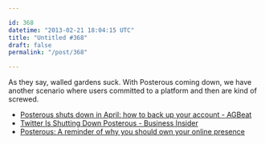 ```yaml
---

id: 368
datetime: "2013-02-21 18:04:15 UTC"
title: "Untitled #368"
draft: false
permalink: "/post/368"

---
```


As they say, walled gardens suck. With Posterous coming down, we have another scenario where users committed to a platform and then are kind of screwed.  

 
 * [Posterous shuts down in April: how to back up your account - AGBeat](http://agbeat.com/social-media/posterous-shuts-down-in-april-how-to-back-up-your-account/)
 * [Twitter Is Shutting Down Posterous - Business Insider](https://www.businessinsider.com/twitter-is-shutting-down-posterous-2013-2)
 * [Posterous: A reminder of why you should own your online presence](https://web.archive.org/web/20130219012241/http://dendory.net:80/blog.php?id=511ecb55)



